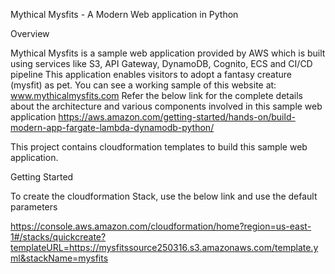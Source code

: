 Mythical Mysfits - A Modern Web application in Python

Overview

Mythical Mysfits is a sample web application provided by AWS which is built using services like S3, API Gateway, DynamoDB, Cognito, ECS and CI/CD pipeline
This application enables visitors to adopt a fantasy creature (mysfit) as pet. You can see a working sample of this website at: www.mythicalmysfits.com
Refer the below link for the complete details about the architecture and various components involved in this sample web application
https://aws.amazon.com/getting-started/hands-on/build-modern-app-fargate-lambda-dynamodb-python/

This project contains cloudformation templates to build this sample web application.


Getting Started

To create the cloudformation Stack, use the below link and use the default parameters

https://console.aws.amazon.com/cloudformation/home?region=us-east-1#/stacks/quickcreate?templateURL=https://mysfitssource250316.s3.amazonaws.com/template.yml&stackName=mysfits
